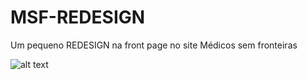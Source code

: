 # MSF-REDESIGN
Um pequeno REDESIGN na front page no site Médicos sem fronteiras

![alt text](https://uploaddeimagens.com.br/images/003/350/601/full/Screenshot_2021-07-24_at_20-14-44_MSF.png?1627168525)

